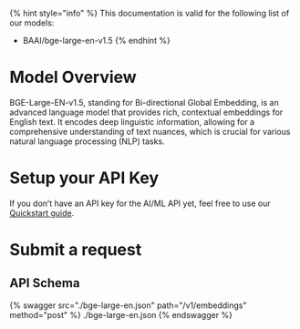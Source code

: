 [#references:start]: <> ({ "template": "openapi" })
{% hint style="info" %}
This documentation is valid for the following list of our models:
* BAAI/bge-large-en-v1.5
{% endhint %}

# Model Overview
BGE-Large-EN-v1.5, standing for Bi-directional Global Embedding, is an advanced language model that provides rich, contextual embeddings for English text. It encodes deep linguistic information, allowing for a comprehensive understanding of text nuances, which is crucial for various natural language processing (NLP) tasks.

# Setup your API Key
If you don’t have an API key for the AI/ML API yet, feel free to use our [Quickstart guide](https://docs.aimlapi.com/quickstart/setting-up).

# Submit a request
## API Schema
{% swagger src="./bge-large-en.json" path="/v1/embeddings" method="post" %}
./bge-large-en.json
{% endswagger %}


[#references:end]: <> ({})